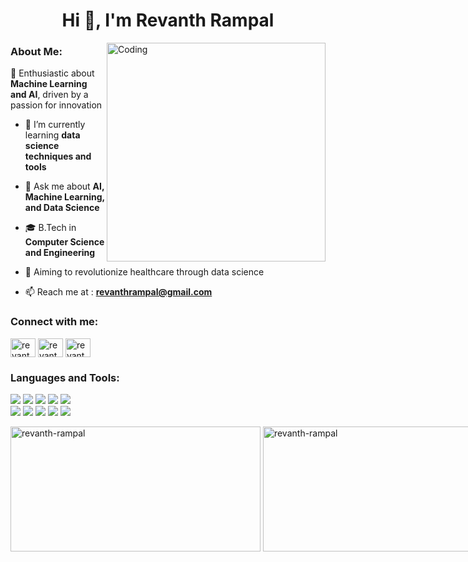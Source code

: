 <h1 align="center">Hi 👋, I'm Revanth Rampal</h1>

<img align="right" alt="Coding" width="350" src="https://martinvalda.com/img/about.gif">

<h3 align="left">About Me:</h3>

 🤖 Enthusiastic about **Machine Learning and AI**, driven by a passion for innovation

- 🌱 I’m currently learning  **data science techniques and tools**

- 💬 Ask me about **AI, Machine Learning, and Data Science**

- 🎓 B.Tech in **Computer Science and Engineering**


- 🔭 Aiming to revolutionize healthcare through data science

- 📫 Reach me at : **revanthrampal@gmail.com**

<h3 align="left">Connect with me:</h3>
<p align="left">
<a href="https://linkedin.com/in/revanthrampal" target="blank"><img align="center" src="https://raw.githubusercontent.com/rahuldkjain/github-profile-readme-generator/master/src/images/icons/Social/linked-in-alt.svg" alt="revanthrampal" height="30" width="40" /></a>
<a href="https://kaggle.com/revanthrampal" target="blank"><img align="center" src="https://raw.githubusercontent.com/rahuldkjain/github-profile-readme-generator/master/src/images/icons/Social/kaggle.svg" alt="revanthrampal" height="30" width="40" /></a>
<a href="https://www.codechef.com/users/revanth_dev" target="blank"><img align="center" src="https://cdn.jsdelivr.net/npm/simple-icons@3.1.0/icons/codechef.svg" alt="revanth_dev" height="30" width="40" /></a>
</p>

<h3 align="left">Languages and Tools:</h3>
<!-- https://home.aveek.io/GitHub-Profile-Badges-->
<!--https://github.com/Ileriayo/markdown-badges -->
<p align="left">
<img src="https://img.shields.io/badge/-HTML5-E34F26?logo=html5&logoColor=white&style=for-the-badge
">
    
<img src="https://img.shields.io/badge/-CSS3-1572B6?logo=css3&logoColor=white&style=for-the-badge">

 <img src="https://img.shields.io/badge/-Bootstrap-7952B3?logo=bootstrap&logoColor=white&style=for-the-badge">
 
 <img src="https://img.shields.io/badge/javascript-%23323330.svg?style=for-the-badge&logo=javascript&logoColor=%23F7DF1E">
 
 <img src="https://img.shields.io/badge/-MySQL-4479A1?logo=mysql&logoColor=white&style=for-the-badge">
<br>
<img src="https://img.shields.io/badge/-Python-3776AB?logo=python&logoColor=white&style=for-the-badge">

<img src="https://img.shields.io/badge/Matplotlib-%23ffffff.svg?style=for-the-badge&logo=Matplotlib&logoColor=black">

<img src="https://img.shields.io/badge/-NumPy-013243?logo=numpy&logoColor=white&style=for-the-badge">

<img src="https://img.shields.io/badge/-Pandas-150458?logo=pandas&logoColor=white&style=for-the-badge">

<img src="https://img.shields.io/badge/-Scikit--learn-F7931E?logo=scikit-learn&logoColor=white&style=for-the-badge">


</p>

<div style="display: flex; align-items: center;">
  <img src="https://github-readme-stats.vercel.app/api/top-langs?username=revanth-rampal&show_icons=true&locale=en&layout=compact" alt="revanth-rampal" width="400" height="200"/>&nbsp;
  <img src="https://github-readme-stats.vercel.app/api?username=revanth-rampal&show_icons=true&locale=en" alt="revanth-rampal" width="400" height="200" />
</div>

</p>
